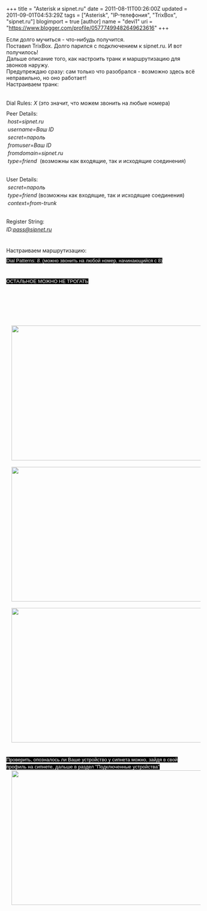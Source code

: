 +++
title = "Asterisk и sipnet.ru"
date = 2011-08-11T00:26:00Z
updated = 2011-09-01T04:53:29Z
tags = ["Asterisk", "IP-телефония", "TrixBox", "sipnet.ru"]
blogimport = true 
[author]
	name = "devi1"
	uri = "https://www.blogger.com/profile/05777499482649623616"
+++

Если долго мучиться - что-нибудь получится.<br />Поставил TrixBox. Долго парился с подключением к sipnet.ru. И вот получилось!<br />Дальше описание того, как настроить транк и маршрутизацию для звонков наружу.<br /><a name='more'></a>Предупреждаю сразу: сам только что разобрался - возможно здесь всё неправильно, но оно работает!<br />Настраиваем транк:<br /><span class="Apple-style-span" style="background-color: white; font-family: sans-serif; font-size: 13px; line-height: 19px;"></span><br /><div style="line-height: 1.5em; margin-bottom: 0.5em; margin-top: 0.4em;">Dial Rules:<i> X</i> (это значит, что можем звонить на любые номера)</div><div style="line-height: 1.5em; margin-bottom: 0.5em; margin-top: 0.4em;">Peer Details:<br /><i>&nbsp;host=sipnet.ru</i><br /><i>&nbsp;username=Ваш ID</i><br /><i>&nbsp;secret=пароль</i><br /><i>&nbsp;fromuser=Ваш ID</i><br /><i>&nbsp;fromdomain=sipnet.ru</i><br /><i>&nbsp;type=friend&nbsp;</i>&nbsp;(возможны как входящие, так и исходящие соединения)&nbsp;</div><div style="line-height: 1.5em; margin-bottom: 0.5em; margin-top: 0.4em;"><br />User Details:<br />&nbsp;<i>secret=пароль</i><br /><i>&nbsp;type=friend </i>(возможны как входящие, так и исходящие соединения)<br />&nbsp;<i>context=from-trunk</i></div><div style="line-height: 1.5em; margin-bottom: 0.5em; margin-top: 0.4em;"><br />Register String:<br /><i>ID:pass@sipnet.ru</i></div><div style="line-height: 1.5em; margin-bottom: 0.5em; margin-top: 0.4em;"><br /></div><div style="line-height: 1.5em; margin-bottom: 0.5em; margin-top: 0.4em;">Настраиваем маршрутизацию:</div><span class="Apple-style-span" style="background-color: black; color: white; font-family: sans-serif; font-size: 13px; line-height: 19px;">Dial Patterns: <i>8.</i> (можно звонить на любой номер, начинающийся с 8)</span><br /><span class="Apple-style-span" style="background-color: black; color: white; font-family: sans-serif; font-size: 13px; line-height: 19px;"><br /></span><br /><span class="Apple-style-span" style="background-color: black; color: white; font-family: sans-serif; font-size: 13px; line-height: 19px;">ОСТАЛЬНОЕ МОЖНО НЕ ТРОГАТЬ</span><br /><span class="Apple-style-span" style="background-color: black; color: white; font-family: sans-serif; font-size: 13px; line-height: 19px;"><br /></span><br /><span class="Apple-style-span" style="color: white; font-family: sans-serif; font-size: x-small;"><span class="Apple-style-span" style="line-height: 19px;"><br /></span></span><br /><span class="Apple-style-span" style="background-color: white; font-family: sans-serif; font-size: 13px; line-height: 19px;"><br /></span><br /><div class="separator" style="clear: both; text-align: center;"><a href="http://1.bp.blogspot.com/-hgwx3LozB0g/TkOD7_CGAiI/AAAAAAAAAJ0/BKz762DmEWw/s1600/%25D0%2591%25D0%25B5%25D0%25B7%25D1%258B%25D0%25BC%25D1%258F%25D0%25BD%25D0%25BD%25D1%258B%25D0%25B9.png" imageanchor="1" style="margin-left: 1em; margin-right: 1em;"><img border="0" height="359" src="http://1.bp.blogspot.com/-hgwx3LozB0g/TkOD7_CGAiI/AAAAAAAAAJ0/BKz762DmEWw/s640/%25D0%2591%25D0%25B5%25D0%25B7%25D1%258B%25D0%25BC%25D1%258F%25D0%25BD%25D0%25BD%25D1%258B%25D0%25B9.png" width="640" /></a></div><br /><div class="separator" style="clear: both; text-align: center;"><a href="http://2.bp.blogspot.com/-ca6ycDepOIs/TkOD8deNVRI/AAAAAAAAAJ4/TBLdkxZcDm4/s1600/%25D0%2591%25D0%25B5%25D0%25B7%25D1%258B%25D0%25BC%25D1%258F%25D0%25BD%25D0%25BD%25D1%258B%25D0%25B91.png" imageanchor="1" style="margin-left: 1em; margin-right: 1em;"><img border="0" height="358" src="http://2.bp.blogspot.com/-ca6ycDepOIs/TkOD8deNVRI/AAAAAAAAAJ4/TBLdkxZcDm4/s640/%25D0%2591%25D0%25B5%25D0%25B7%25D1%258B%25D0%25BC%25D1%258F%25D0%25BD%25D0%25BD%25D1%258B%25D0%25B91.png" width="640" /></a></div><br /><div class="separator" style="clear: both; text-align: center;"><a href="http://2.bp.blogspot.com/-Fzzl73O3fIU/TkOD9_HA4VI/AAAAAAAAAJ8/YUlq2WvrVbQ/s1600/%25D0%2591%25D0%25B5%25D0%25B7%25D1%258B%25D0%25BC%25D1%258F%25D0%25BD%25D0%25BD%25D1%258B%25D0%25B92.png" imageanchor="1" style="margin-left: 1em; margin-right: 1em;"><img border="0" height="358" src="http://2.bp.blogspot.com/-Fzzl73O3fIU/TkOD9_HA4VI/AAAAAAAAAJ8/YUlq2WvrVbQ/s640/%25D0%2591%25D0%25B5%25D0%25B7%25D1%258B%25D0%25BC%25D1%258F%25D0%25BD%25D0%25BD%25D1%258B%25D0%25B92.png" width="640" /></a></div><span class="Apple-style-span" style="background-color: white; font-family: sans-serif; font-size: 13px; line-height: 19px;"><br /></span><br /><span class="Apple-style-span" style="background-color: white; font-family: sans-serif; font-size: 13px; line-height: 19px;"><span class="Apple-style-span" style="background-color: black; color: white;">Проверить, опозналось ли Ваше устройство у сипнета можно, зайдя в свой профиль на сипнете, дальше в раздел "Подключенные устройства"</span></span><br /><div class="separator" style="clear: both; text-align: center;"><a href="http://4.bp.blogspot.com/-OEN7aKnLPtM/TkOFMyj-eCI/AAAAAAAAAKA/VYVR-cEo-zQ/s1600/sipnet.png" imageanchor="1" style="margin-left: 1em; margin-right: 1em;"><img border="0" height="358" src="http://4.bp.blogspot.com/-OEN7aKnLPtM/TkOFMyj-eCI/AAAAAAAAAKA/VYVR-cEo-zQ/s640/sipnet.png" width="640" /></a></div><span class="Apple-style-span" style="background-color: white; font-family: sans-serif; font-size: 13px; line-height: 19px;"><span class="Apple-style-span" style="background-color: black; color: white;"><br /></span></span>
